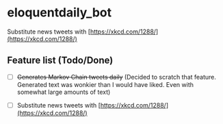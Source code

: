 # eloquentdaily_bot
Substitute news tweets with [https://xkcd.com/1288/](https://xkcd.com/1288/)

## Feature list (Todo/Done)

- [ ]  <strike>Generates Markov Chain tweets daily</strike> (Decided to scratch that feature. Generated text was wonkier than I would have liked. Even with somewhat large amounts of text)

- [ ] Substitute news tweets with [https://xkcd.com/1288/](https://xkcd.com/1288/)